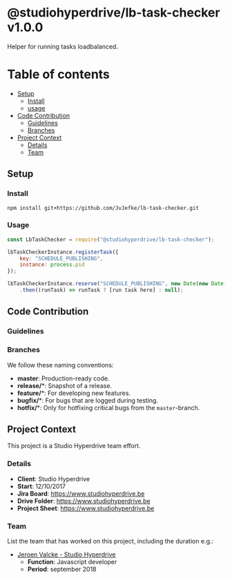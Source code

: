 # @studiohyperdrive/lb-task-checker v1.0.0 #
Helper for running tasks loadbalanced.


# Table of contents #

* [Setup](#setup)
    * [Install](#install)
    * [usage](#usage)
* [Code Contribution](#code-contribution)
    * [Guidelines](#guidelines)
    * [Branches](#branches)
* [Project Context](#project-context)
    * [Details](#details)
    * [Team](#team)



## Setup ##

### Install ###

`npm install git+https://github.com/JvJefke/lb-task-checker.git`

### Usage ###

```js
const LbTaskChecker = require("@studiohyperdrive/lb-task-checker");

lbTaskCheckerInstance.registerTask({
    key: "SCHEDULE_PUBLISHING",
    instance: process.pid
});

lbTaskCheckerInstance.reserve("SCHEDULE_PUBLISHING", new Date(new Date().getTime() + 10000), process.pid)
    .then((runTask) => runTask ? [run task here] : null);
```

## Code Contribution ##

### Guidelines ###


### Branches ###

We follow these naming conventions:

* **master**: Production-ready code.
* **release/***: Snapshot of a release.
* **feature/***: For developing new features.
* **bugfix/***: For bugs that are logged during testing.
* **hotfix/***: Only for hotfixing critical bugs from the `master`-branch.


## Project Context ##

This project is a Studio Hyperdrive team effort.

### Details ###

* **Client**: Studio Hyperdrive
* **Start**: 12/10/2017
* **Jira Board**: https://www.studiohyperdrive.be
* **Drive Folder**: https://www.studiohyperdrive.be
* **Project Sheet**: https://www.studiohyperdrive.be

### Team ###

List the team that has worked on this project, including the duration e.g.:

* [Jeroen Valcke - Studio Hyperdrive](developer-1@studiohyperdrive.be)
    * **Function**: Javascript developer
    * **Period**: september 2018
